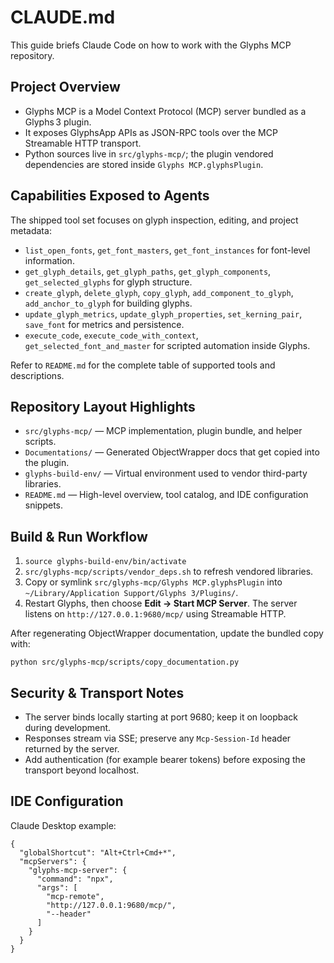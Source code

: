 # CLAUDE.md

This guide briefs Claude Code on how to work with the Glyphs MCP repository.

## Project Overview
- Glyphs MCP is a Model Context Protocol (MCP) server bundled as a Glyphs 3 plugin.
- It exposes GlyphsApp APIs as JSON-RPC tools over the MCP Streamable HTTP transport.
- Python sources live in `src/glyphs-mcp/`; the plugin vendored dependencies are stored inside `Glyphs MCP.glyphsPlugin`.

## Capabilities Exposed to Agents
The shipped tool set focuses on glyph inspection, editing, and project metadata:
- `list_open_fonts`, `get_font_masters`, `get_font_instances` for font-level information.
- `get_glyph_details`, `get_glyph_paths`, `get_glyph_components`, `get_selected_glyphs` for glyph structure.
- `create_glyph`, `delete_glyph`, `copy_glyph`, `add_component_to_glyph`, `add_anchor_to_glyph` for building glyphs.
- `update_glyph_metrics`, `update_glyph_properties`, `set_kerning_pair`, `save_font` for metrics and persistence.
- `execute_code`, `execute_code_with_context`, `get_selected_font_and_master` for scripted automation inside Glyphs.

Refer to `README.md` for the complete table of supported tools and descriptions.

## Repository Layout Highlights
- `src/glyphs-mcp/` — MCP implementation, plugin bundle, and helper scripts.
- `Documentations/` — Generated ObjectWrapper docs that get copied into the plugin.
- `glyphs-build-env/` — Virtual environment used to vendor third-party libraries.
- `README.md` — High-level overview, tool catalog, and IDE configuration snippets.

## Build & Run Workflow
1. `source glyphs-build-env/bin/activate`
2. `src/glyphs-mcp/scripts/vendor_deps.sh` to refresh vendored libraries.
3. Copy or symlink `src/glyphs-mcp/Glyphs MCP.glyphsPlugin` into `~/Library/Application Support/Glyphs 3/Plugins/`.
4. Restart Glyphs, then choose **Edit → Start MCP Server**. The server listens on `http://127.0.0.1:9680/mcp/` using Streamable HTTP.

After regenerating ObjectWrapper documentation, update the bundled copy with:

```
python src/glyphs-mcp/scripts/copy_documentation.py
```

## Security & Transport Notes
- The server binds locally starting at port 9680; keep it on loopback during development.
- Responses stream via SSE; preserve any `Mcp-Session-Id` header returned by the server.
- Add authentication (for example bearer tokens) before exposing the transport beyond localhost.

## IDE Configuration
Claude Desktop example:

```
{
  "globalShortcut": "Alt+Ctrl+Cmd+*",
  "mcpServers": {
    "glyphs-mcp-server": {
      "command": "npx",
      "args": [
        "mcp-remote",
        "http://127.0.0.1:9680/mcp/",
        "--header"
      ]
    }
  }
}
```


